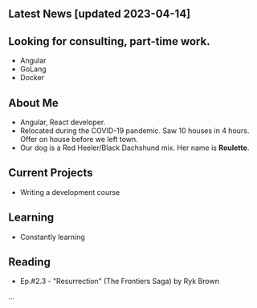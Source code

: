 ## Latest News [updated 2023-04-14]

## Looking for consulting, part-time work. 
- Angular
- GoLang
- Docker

## About Me

- Angular, React developer. 
- Relocated during the COVID-19 pandemic. Saw 10 houses in 4 hours. Offer on house before we left town. 
- Our dog is a Red Heeler/Black Dachshund mix. Her name is **Roulette**.

## Current Projects

- Writing a development course

## Learning
- Constantly learning

## Reading

- Ep.#2.3 - "Resurrection" (The Frontiers Saga) by Ryk Brown

...

<!--
**bchirgwin/bchirgwin** is a ✨ _special_ ✨ repository because its `README.md` (this file) appears on your GitHub profile.

Here are some ideas to get you started:

- 🔭 I’m currently working on ...
- 🌱 I’m currently learning ...
- 👯 I’m looking to collaborate on ...
- 🤔 I’m looking for help with ...
- 💬 Ask me about ...
- 📫 How to reach me: ...
- 😄 Pronouns: ...
- ⚡ Fun fact: ...
-->
